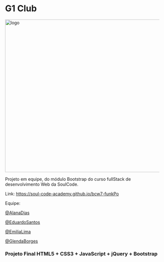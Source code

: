 # G1 Club 
<a href="https://imgbb.com/"><img src="https://i.ibb.co/f15gphC/logo.png" alt="logo" border="0" height="500" width="1200"></a> 



Projeto em equipe, do módulo Bootstrap do curso fullStack de desenvolvimento Web da SoulCode.

Link: https://soul-code-academy.github.io/bcw7-funkPo

Equipe:

 [@AlanaDias](https://github.com/alanadiastech)

 [@EduardoSantos](https://github.com/Eduardosantos43)

 [@EmiliaLima](https://github.com/emilialimacor)

 [@GlendaBorges](https://github.com/glendaborges)



### Projeto Final HTML5 + CSS3 + JavaScript + jQuery + Bootstrap

